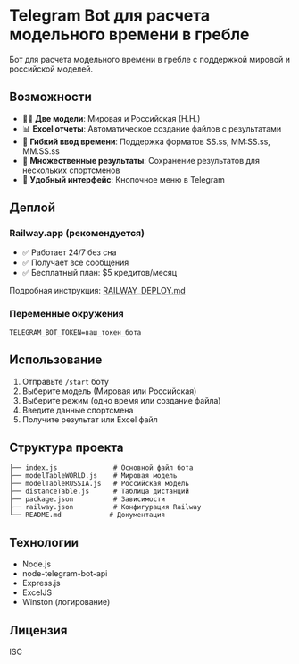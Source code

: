 # Telegram Bot для расчета модельного времени в гребле

Бот для расчета модельного времени в гребле с поддержкой мировой и российской моделей.

## Возможности

-   🚣‍♂️ **Две модели**: Мировая и Российская (Н.Н.)
-   📊 **Excel отчеты**: Автоматическое создание файлов с результатами
-   🎯 **Гибкий ввод времени**: Поддержка форматов SS.ss, MM:SS.ss, MM.SS.ss
-   👥 **Множественные результаты**: Сохранение результатов для нескольких спортсменов
-   📱 **Удобный интерфейс**: Кнопочное меню в Telegram

## Деплой

### Railway.app (рекомендуется)

-   ✅ Работает 24/7 без сна
-   ✅ Получает все сообщения
-   ✅ Бесплатный план: $5 кредитов/месяц

Подробная инструкция: [RAILWAY_DEPLOY.md](RAILWAY_DEPLOY.md)

### Переменные окружения

```
TELEGRAM_BOT_TOKEN=ваш_токен_бота
```

## Использование

1. Отправьте `/start` боту
2. Выберите модель (Мировая или Российская)
3. Выберите режим (одно время или создание файла)
4. Введите данные спортсмена
5. Получите результат или Excel файл

## Структура проекта

```
├── index.js              # Основной файл бота
├── modelTableWORLD.js    # Мировая модель
├── modelTableRUSSIA.js   # Российская модель
├── distanceTable.js      # Таблица дистанций
├── package.json          # Зависимости
├── railway.json          # Конфигурация Railway
└── README.md            # Документация
```

## Технологии

-   Node.js
-   node-telegram-bot-api
-   Express.js
-   ExcelJS
-   Winston (логирование)

## Лицензия

ISC
